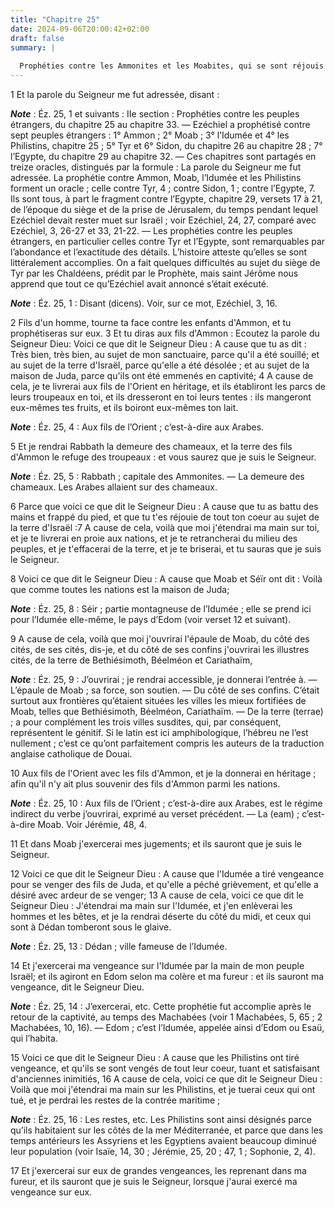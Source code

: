 ```yaml
---
title: "Chapitre 25"
date: 2024-09-06T20:00:42+02:00
draft: false
summary: |
  
  Prophéties contre les Ammonites et les Moabites, qui se sont réjouis des maux de la maison de Juda, et contre les Iduméens et les Philistins, qui ont satisfait sur elle leur haine.
---
```



1 Et la parole du Seigneur me fut adressée, disant :

***Note*** :  Éz. 25, 1 et suivants : IIe section : Prophéties contre les peuples étrangers, du chapitre 25 au chapitre 33. ― Ezéchiel a prophétisé contre sept peuples étrangers : 1° Ammon ; 2° Moab ; 3° l’Idumée et 4° les Philistins, chapitre 25 ; 5° Tyr et 6° Sidon, du chapitre 26 au chapitre 28 ; 7° l’Egypte, du chapitre 29 au chapitre 32. ― Ces chapitres sont partagés en treize oracles, distingués par la formule : La parole du Seigneur me fut adressée. La prophétie contre Ammon, Moab, l’Idumée et les Philistins forment un oracle ; celle contre Tyr, 4 ; contre Sidon, 1 ; contre l’Egypte, 7. Ils sont tous, à part le fragment contre l’Egypte, chapitre 29, versets 17 à 21, de l’époque du siège et de la prise de Jérusalem, du temps pendant lequel Ezéchiel devait rester muet sur Israël ; voir Ezéchiel, 24, 27, comparé avec Ezéchiel, 3, 26-27 et 33, 21-22. ― Les prophéties contre les peuples étrangers, en particulier celles contre Tyr et l’Egypte, sont remarquables par l’abondance et l’exactitude des détails. L’histoire
atteste qu’elles se sont littéralement accomplies. On a fait quelques difficultés au sujet du siège de Tyr par les Chaldéens, prédit par le Prophète, mais saint Jérôme nous apprend que tout ce qu’Ezéchiel avait annoncé s’était exécuté.

***Note*** :  Éz. 25, 1 : Disant (dicens). Voir, sur ce mot, Ezéchiel, 3, 16.


2 Fils d'un homme, tourne ta face contre les enfants d'Ammon, et tu prophétiseras sur eux. 3 Et tu diras aux fils d'Ammon : Ecoutez la parole du Seigneur Dieu: Voici ce que dit le Seigneur Dieu : A cause que tu as dit : Très bien, très bien, au sujet de mon sanctuaire, parce qu'il a été souillé; et au sujet de la terre d'Israël, parce qu'elle a été désolée ; et au sujet de la maison de Juda, parce qu'ils ont été emmenés en captivité; 4 A cause de cela, je te livrerai aux fils de l'Orient en héritage, et ils établiront les parcs de leurs troupeaux en toi, et ils dresseront en toi leurs tentes : ils mangeront eux-mêmes tes fruits, et ils boiront eux-mêmes ton lait.

***Note*** :  Éz. 25, 4 : Aux fils de l’Orient ; c’est-à-dire aux Arabes.

5 Et je rendrai Rabbath la demeure des chameaux, et la terre des fils d'Ammon le refuge des troupeaux : et vous saurez que je suis le Seigneur.

***Note*** :  Éz. 25, 5 : Rabbath ; capitale des Ammonites. ― La demeure des chameaux. Les Arabes allaient sur des chameaux.


6 Parce que voici ce que dit le Seigneur Dieu : A cause que tu as battu des mains et frappé du pied, et que tu t'es réjouie de tout ton coeur au sujet de la terre d'Israël :7 A cause de cela, voilà que moi j'étendrai ma main sur toi, et je te livrerai en proie aux nations, et je te retrancherai du milieu des peuples, et je t'effacerai de la terre, et je te briserai, et tu sauras que je suis le Seigneur.


8 Voici ce que dit le Seigneur Dieu : A cause que Moab et Séïr ont dit : Voilà que comme toutes les nations est la maison de Juda;

***Note*** :  Éz. 25, 8 : Séir ; partie montagneuse de l’Idumée ; elle se prend ici pour l’Idumée elle-même, le pays d’Edom (voir verset 12 et suivant).

9 A cause de cela, voilà que moi j'ouvrirai l'épaule de Moab, du côté des cités, de ses cités, dis-je, et du côté de ses confins j'ouvrirai les illustres cités, de la terre de Bethiésimoth, Béelméon et Cariathaïm,

***Note*** :  Éz. 25, 9 : J’ouvrirai ; je rendrai accessible, je donnerai l’entrée à. ― L’épaule de Moab ; sa force, son soutien. ― Du côté de ses confins. C’était surtout aux frontières qu’étaient situées les villes les mieux fortifiées de Moab, telles que Bethiésimoth, Béelméon, Cariathaïm. ― De la terre (terrae) ; a pour complément les trois villes susdites, qui, par conséquent, représentent le génitif. Si le latin est ici amphibologique, l’hébreu ne l’est nullement ; c’est ce qu’ont parfaitement compris les auteurs de la traduction anglaise catholique de Douai.

10 Aux fils de l'Orient avec les fils d'Ammon, et je la donnerai en héritage ; afin qu'il n'y ait plus souvenir des fils d'Ammon parmi les nations.

***Note*** :  Éz. 25, 10 : Aux fils de l’Orient ; c’est-à-dire aux Arabes, est le régime indirect du verbe j’ouvrirai, exprimé au verset précédent. ― La (eam) ; c’est-à-dire Moab. Voir Jérémie, 48, 4.

11 Et dans Moab j'exercerai mes jugements; et ils sauront que je suis le Seigneur.


12 Voici ce que dit le Seigneur Dieu : A cause que l'Idumée a tiré vengeance pour se venger des fils de Juda, et qu'elle a péché grièvement, et qu'elle a désiré avec ardeur de se venger; 13 A cause de cela, voici ce que dit le Seigneur Dieu : J'étendrai ma main sur l'Idumée, et j'en enlèverai les hommes et les bêtes, et je la rendrai déserte du côté du midi, et ceux qui sont à Dédan tomberont sous le glaive.

***Note*** :  Éz. 25, 13 : Dédan ; ville fameuse de l’Idumée.

14 Et j'exercerai ma vengeance sur l'Idumée par la main de mon peuple Israël; et ils agiront en Edom selon ma colère et ma fureur : et ils sauront ma vengeance, dit le Seigneur Dieu.

***Note*** :  Éz. 25, 14 : J’exercerai, etc. Cette prophétie fut accomplie après le retour de la captivité, au temps des Machabées (voir 1 Machabées, 5, 65 ; 2 Machabées, 10, 16). ― Edom ; c’est l’Idumée, appelée ainsi d’Edom ou Esaü, qui l’habita.


15 Voici ce que dit le Seigneur Dieu : A cause que les Philistins ont tiré vengeance, et qu'ils se sont vengés de tout leur coeur, tuant et satisfaisant d'anciennes inimitiés, 16 A cause de cela, voici ce que dit le Seigneur Dieu : Voilà que moi j'étendrai ma main sur les Philistins, et je tuerai ceux qui ont tué, et je perdrai les restes de la contrée maritime ;

***Note*** :  Éz. 25, 16 : Les restes, etc. Les Philistins sont ainsi désignés parce qu’ils habitaient sur les côtés de la mer Méditerranée, et parce que dans les temps antérieurs les Assyriens et les Egyptiens avaient beaucoup diminué leur population (voir Isaïe, 14, 30 ; Jérémie, 25, 20 ; 47, 1 ; Sophonie, 2, 4).

17 Et j'exercerai sur eux de grandes vengeances, les reprenant dans ma fureur, et ils sauront que je suis le Seigneur, lorsque j'aurai exercé ma vengeance sur eux.

